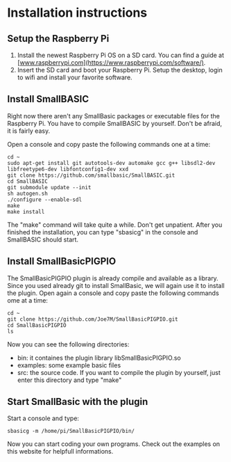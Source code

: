 # Installation instructions

## Setup the Raspberry Pi

1. Install the newest Raspberry Pi OS on a SD card. You can find a guide at [www.raspberrypi.com](https://www.raspberrypi.com/software/).
1. Insert the SD card and boot your Raspberry Pi. Setup the desktop, login to wifi and install your favorite software.

## Install SmallBASIC

Right now there aren't any SmallBasic packages or executable files for the Raspberry Pi. You have to compile SmallBASIC by yourself. Don't be afraid, it is fairly easy.

Open a console and copy paste the following commands one at a time:
  
```
cd ~
sudo apt-get install git autotools-dev automake gcc g++ libsdl2-dev libfreetype6-dev libfontconfig1-dev xxd
git clone https://github.com/smallbasic/SmallBASIC.git
cd SmallBASIC
git submodule update --init
sh autogen.sh
./configure --enable-sdl
make
make install
```
The "make" command will take quite a while. Don't get unpatient. After you finished the installation, you can type "sbasicg" in the console and SmallBASIC should start.

## Install SmallBasicPIGPIO

The SmallBasicPIGPIO plugin is already compile and available as a library. Since you used already git to install SmallBasic, we will again use it to install the plugin. Open again a console and copy paste the following commands ome at a time:

```
cd ~
git clone https://github.com/Joe7M/SmallBasicPIGPIO.git
cd SmallBasicPIGPIO
ls
```
Now you can see the following directories: 

- bin: it containes the plugin library libSmallBasicPIGPIO.so
- examples: some example basic files
- src: the source code. If you want to compile the plugin by yourself, just enter this directory and type "make"

## Start SmallBasic with the plugin

Start a console and type:

```
sbasicg -m /home/pi/SmallBasicPIGPIO/bin/
```

Now you can start coding your own programs. Check out the examples on this website for helpfull informations.
